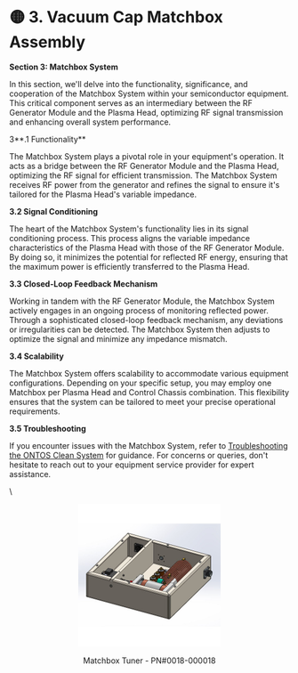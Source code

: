 # 🟡 3. Vacuum Cap Matchbox Assembly

**Section 3: Matchbox System**

In this section, we'll delve into the functionality, significance, and cooperation of the Matchbox System within your semiconductor equipment. This critical component serves as an intermediary between the RF Generator Module and the Plasma Head, optimizing RF signal transmission and enhancing overall system performance.

3**.1 Functionality**

The Matchbox System plays a pivotal role in your equipment's operation. It acts as a bridge between the RF Generator Module and the Plasma Head, optimizing the RF signal for efficient transmission. The Matchbox System receives RF power from the generator and refines the signal to ensure it's tailored for the Plasma Head's variable impedance.

**3.2 Signal Conditioning**

The heart of the Matchbox System's functionality lies in its signal conditioning process. This process aligns the variable impedance characteristics of the Plasma Head with those of the RF Generator Module. By doing so, it minimizes the potential for reflected RF energy, ensuring that the maximum power is efficiently transferred to the Plasma Head.

**3.3 Closed-Loop Feedback Mechanism**

Working in tandem with the RF Generator Module, the Matchbox System actively engages in an ongoing process of monitoring reflected power. Through a sophisticated closed-loop feedback mechanism, any deviations or irregularities can be detected. The Matchbox System then adjusts to optimize the signal and minimize any impedance mismatch.

**3.4 Scalability**

The Matchbox System offers scalability to accommodate various equipment configurations. Depending on your specific setup, you may employ one Matchbox per Plasma Head and Control Chassis combination. This flexibility ensures that the system can be tailored to meet your precise operational requirements.

**3.5 Troubleshooting**

If you encounter issues with the Matchbox System, refer to [Troubleshooting the ONTOS Clean System](../../troubleshooting/troubleshooting-the-ontos-clean-system.md) for guidance. For concerns or queries, don't hesitate to reach out to your equipment service provider for expert assistance.

\


<div align="center" data-full-width="false">

<figure><img src="../../.gitbook/assets/mb.jpg" alt="" width="256"><figcaption><p>Matchbox Tuner - PN#0018-000018</p></figcaption></figure>

</div>
